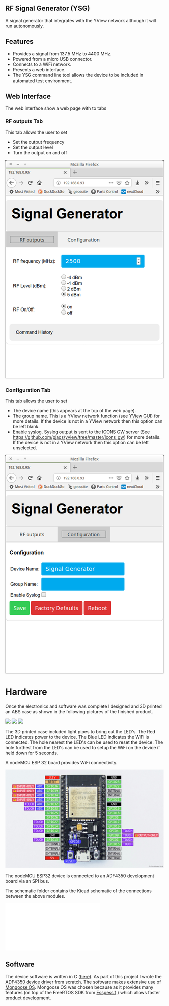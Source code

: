 ## RF Signal Generator (YSG)
A signal generator that integrates with the YView network although it will run autonomously.

## Features
 * Provides a signal from 137.5 MHz to 4400 MHz.
 * Powered from a micro USB connector.
 * Connects to a WiFi network.
 * Presents a web interface.
 * The YSG command line tool allows the device to be included in
automated test environment.

## Web Interface
The web interface show a web page with to tabs

### RF outputs Tab
This tab allows the user to set

* Set the output frequency
* Set the output level
* Turn the output on and off

![webtab1](doc/webtab1.png)

### Configuration Tab
This tab allows the user to set

* The device name (this appears at the top of the web page).
* The group name. This is a YView network function (see [YView GUI](https://github.com/pjaos/yview/tree/master/gui/java)) for more details. If the device is not in a YView network then this option can be left blank.
* Enable syslog. Syslog output is sent to the ICONS GW server (See https://github.com/pjaos/yview/tree/master/icons_gw) for more details. If the device is not in a YView network then this option can be left unselected.

![webtab2](doc/webtab2.png)


# Hardware
Once the electronics and software was complete I designed and 3D printed an ABS case as shown in the following pictures of the finished product.

![](doc/ysg3.jpg)
![](doc/ysg1.jpg)
![](doc/ysg2.jpg)

The 3D printed case included light pipes to bring out the LED's. The Red LED indicates power to the device. The Blue LED indicates the WiFi is connected. The hole nearest the LED's can be used to  reset the device. The hole furthest from the LED's can be used to setup the WiFi on the device if held down for 5 seconds.



A nodeMCU ESP 32 board provides WiFi connectivity.

![NodeMCU ESP32 Board](doc/nodemcu_esp32.jpg)

The nodeMCU ESP32 device is connected to an ADF4350 development board via an SPI bus.

The schematic folder contains the Kicad schematic of the connections between the above modules.

![Module Connectivity](doc/schematic.pdf)

## Software
The device software is written in C ([here](mgos)). As part of this project I wrote the [ADF4350 device driver](https://github.com/pjaos/adf4350) from scratch.
The software makes extensive use of [Mongoose OS](https://mongoose-os.com/). Mongoose OS was chosen because as it provides many features (on top of the FreeRTOS SDK from [Esspessif](https://www.espressif.com/en/products/software/esp-sdk/overview) ) which allows faster product development.

